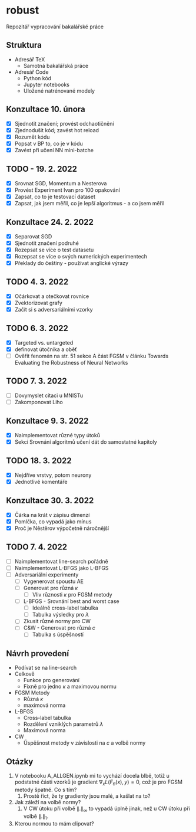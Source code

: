 
# robust

Repozitář vypracování bakalářské práce

## Struktura

* Adresář TeX
  * Samotná bakalářská práce
* Adresář Code
  * Python kód
  * Jupyter notebooks
  * Uložené natrénované modely

## Konzultace 10. února

* [x] Sjednotit značení; provést odchaotičnění
* [x] Zjednodušit kód; zavést hot reload
* [x] Rozumět kódu
* [x] Popsat v BP to, co je v kódu
* [x] Zavést při učení NN mini-batche

## TODO - 19. 2. 2022

* [x] Srovnat SGD, Momentum a Nesterova
* [x] Provést Experiment Ivan pro 100 opakování
* [x] Zapsat, co to je testovací dataset
* [x] Zapsat, jak jsem měřil, co je lepší algoritmus - a co jsem měřil

## Konzultace 24. 2. 2022

* [x] Separovat SGD
* [x] Sjednotit značení podruhé
* [x] Rozepsat se více o test datasetu
* [x] Rozepsat se více o svých numerických experimentech
* [x] Překlady do češtiny - používat anglické výrazy

## TODO 4. 3. 2022

* [x] Očárkovat a otečkovat rovnice
* [x] Zvektorizovat grafy
* [x] Začít si s adversariálními vzorky

## TODO 6. 3. 2022

* [x] Targeted vs. untargeted
* [x] definovat útočníka a oběť
* [ ] Ověřit fenomén na str. 51 sekce A část FGSM v článku Towards Evaluating the Robustness of Neural Networks

## TODO 7. 3. 2022

* [ ] Dovymyslet citaci u MNISTu
* [ ] Zakomponovat Liho

## Konzultace 9. 3. 2022

* [x] Naimplementovat různé typy útoků
* [x] Sekci Srovnání algoritmů učení dát do samostatné kapitoly

## TODO 18. 3. 2022

* [x] Nejdříve vrstvy, potom neurony
* [x] Jednotlivé komentáře

## Konzultace 30. 3. 2022

* [x] Čárka na krát v zápisu dimenzí
* [x] Pomlčka, co vypadá jako mínus
* [x] Proč je Něstěrov výpočetně náročnější

## TODO 7. 4. 2022

* [ ] Naimplementovat line-search pořádně
* [ ] Naimplementovat L-BFGS jako L-BFGS
* [ ] Adversariální experimenty
  * [ ] Vygenerovat spoustu AE
  * [ ] Generovat pro různá $\kappa$
    * [ ] Vliv různosti $\kappa$ pro FGSM metody
  * [ ] L-BFGS - Srovnání best and worst case
    * [ ] Ideálně cross-label tabulka
    * [ ] Tabulka výsledky pro $\lambda$
  * [ ] Zkusit různé normy pro CW
  * [ ] C&W - Generovat pro různá *c*
    * [ ] Tabulka s úspěšností

## Návrh provedení

* Podívat se na line-search
* Celkově
  * Funkce pro generování
  * Fixně pro jedno $\kappa$ a maximovou normu
* FGSM Metody
  * Různá $\kappa$
  * maximová norma
* L-BFGS
  * Cross-label tabulka
  * Rozdělení vzniklých parametrů $\lambda$
  * Maximová norma
* CW
  * Úspěšnost metody v závislosti na $c$ a volbě normy

## Otázky

1. V notebooku A_ALLGEN.ipynb mi to vychází docela blbě,
  totiž u podstatné části vzorků je gradient $\nabla_x L(F_\theta (x), y) = 0$,
  což je pro FGSM metody špatné. Co s tím?
     1. Prostě říct, že ty gradienty jsou malé, a kašlat na to?
2. Jak záleží na volbě normy?
   1. V CW útoku při volbě $\|.\|_\infty$ to vypadá úplně jinak, než u CW útoku při volbě $\|.\|_1$.
3. Kterou normou to mám clipovat?
